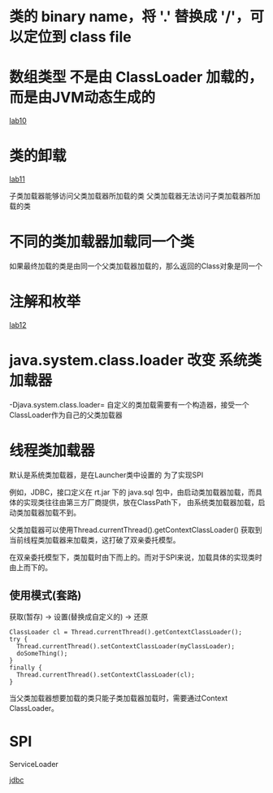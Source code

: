 # 类的 binary name，将 '.' 替换成 '/'，可以定位到 class file

# 数组类型 不是由 ClassLoader 加载的，而是由JVM动态生成的

[lab10](../src/jvm/lab10)

# 类的卸载
[lab11](../src/jvm/lab11)

子类加载器能够访问父类加载器所加载的类
父类加载器无法访问子类加载器所加载的类

# 不同的类加载器加载同一个类
如果最终加载的类是由同一个父类加载器加载的，那么返回的Class对象是同一个

# 注解和枚举
[lab12](../src/jvm/lab12)

# java.system.class.loader 改变 系统类加载器
-Djava.system.class.loader=<custom class loader>
自定义的类加载需要有一个构造器，接受一个ClassLoader作为自己的父类加载器

# 线程类加载器
默认是系统类加载器，是在Launcher类中设置的
为了实现SPI

例如，JDBC，接口定义在 rt.jar 下的 java.sql 包中，由启动类加载器加载，而具体的实现类往往由第三方厂商提供，放在ClassPath下，
由系统类加载器加载，启动类加载器加载不到。

父类加载器可以使用Thread.currentThread().getContextClassLoader() 获取到当前线程类加载器来加载类，这打破了双亲委托模型。

在双亲委托模型下，类加载时由下而上的。而对于SPI来说，加载具体的实现类时由上而下的。

## 使用模式(套路)
获取(暂存) -> 设置(替换成自定义的) -> 还原
```text
ClassLoader cl = Thread.currentThread().getContextClassLoader();
try {
  Thread.currentThread().setContextClassLoader(myClassLoader);
  doSomeThing();
} 
finally {
  Thread.currentThread().setContextClassLoader(cl);
}
```
当父类加载器想要加载的类只能子类加载器加载时，需要通过Context ClassLoader。

# SPI
ServiceLoader

[jdbc](../src/jvm/lab13)
